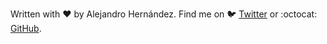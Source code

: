 
Written with :heart: by Alejandro Hernández. Find me on :bird: [Twitter](https://twitter.com/alejandrohdezma) or :octocat: [GitHub](https://github.com/alejandrohdezma).
